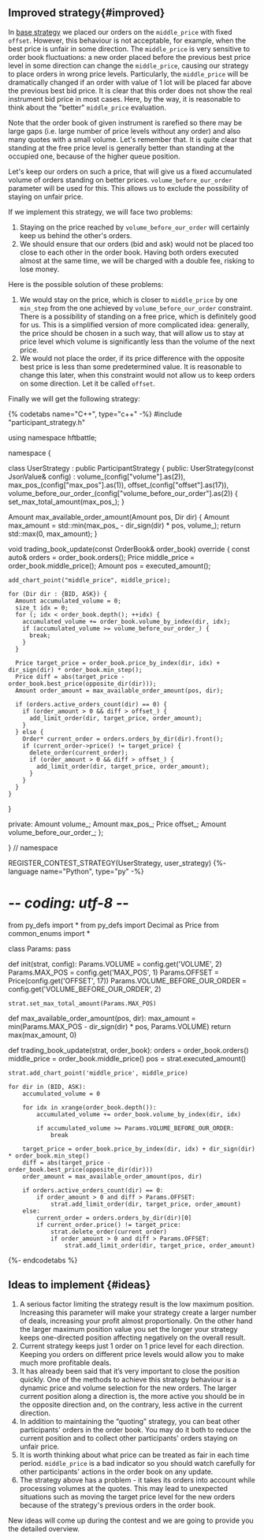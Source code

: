 
## Improved strategy{#improved}

In [base strategy](base_strategy.md) we placed our orders on the `middle_price` with fixed `offset`.
However, this behaviour is not acceptable, for example, when the best price is unfair in some direction.
The `middle_price` is very sensitive to order book fluctuations: a new order placed before the previous best price level in some direction can change the `middle_price`, causing our strategy to place orders in wrong price levels.
Particularly, the `middle_price` will be dramatically changed if an order with value of 1 lot will be placed far above the previous best bid price.
It is clear that this order does not show the real instrument bid price in most cases. Here, by the way, it is reasonable to think about the "better" `middle_price` evaluation.

Note that the order book of given instrument is rarefied so there may be large gaps (i.e. large number of price levels without any order) and also many quotes with a small volume.
Let's remember that. It is quite clear that standing at the free price level is generally better than standing at the occupied one, because of the higher queue position.

Let's keep our orders on such a price, that will give us a fixed accumulated volume of orders standing on better prices. `volume_before_our_order` parameter will be used for this.
This allows us to exclude the possibility of staying on unfair price.

If we implement this strategy, we will face two problems:

1. Staying on the price reached by `volume_before_our_order` will certainly keep us behind the other's orders.
2. We should ensure that our orders (bid and ask) would not be placed too close to each other in the order book.
   Having both orders executed almost at the same time, we will be charged with a double fee, risking to lose money.

Here is the possible solution of these problems:

1. We would stay on the price, which is closer to `middle_price` by one `min_step` from the one achieved by `volume_before_our_order` constraint.
   There is a possibility of standing on a free price, which is definitely good for us. This is a simplified version of more complicated idea:
   generally, the price should be chosen in a such way, that will allow us to stay at price level which volume is significantly less than the volume of the next price.
2. We would not place the order, if its price difference with the opposite best price is less than some predetermined value.
   It is reasonable to change this later, when this constraint would not allow us to keep orders on some direction.
   Let it be called `offset`.

Finally we will get the following strategy:

{% codetabs name="C++", type="c++" -%}
#include "participant_strategy.h"

using namespace hftbattle;

namespace {

class UserStrategy : public ParticipantStrategy {
public:
  UserStrategy(const JsonValue& config) :
      volume_(config["volume"].as<Amount>(2)),
      max_pos_(config["max_pos"].as<Amount>(1)),
      offset_(config["offset"].as<Price>(17)),
      volume_before_our_order_(config["volume_before_our_order"].as<Amount>(2)) {
    set_max_total_amount(max_pos_);
  }

  Amount max_available_order_amount(Amount pos, Dir dir) {
    Amount max_amount = std::min(max_pos_ - dir_sign(dir) * pos, volume_);
    return std::max(0, max_amount);
  }

  void trading_book_update(const OrderBook& order_book) override {
    const auto& orders = order_book.orders();
    Price middle_price = order_book.middle_price();
    Amount pos = executed_amount();

    add_chart_point("middle_price", middle_price);

    for (Dir dir : {BID, ASK}) {
      Amount accumulated_volume = 0;
      size_t idx = 0;
      for (; idx < order_book.depth(); ++idx) {
        accumulated_volume += order_book.volume_by_index(dir, idx);
        if (accumulated_volume >= volume_before_our_order_) {
          break;
        }
      }

      Price target_price = order_book.price_by_index(dir, idx) + dir_sign(dir) * order_book.min_step();
      Price diff = abs(target_price - order_book.best_price(opposite_dir(dir)));
      Amount order_amount = max_available_order_amount(pos, dir);

      if (orders.active_orders_count(dir) == 0) {
        if (order_amount > 0 && diff > offset_) {
          add_limit_order(dir, target_price, order_amount);
        }
      } else {
        Order* current_order = orders.orders_by_dir(dir).front();
        if (current_order->price() != target_price) {
          delete_order(current_order);
          if (order_amount > 0 && diff > offset_) {
            add_limit_order(dir, target_price, order_amount);
          }
        }
      }
    }
  }

private:
  Amount volume_;
  Amount max_pos_;
  Price offset_;
  Amount volume_before_our_order_;
};

}  // namespace

REGISTER_CONTEST_STRATEGY(UserStrategy, user_strategy)
{%- language name="Python", type="py" -%}
# -*- coding: utf-8 -*-

from py_defs import *
from py_defs import Decimal as Price
from common_enums import *


class Params:
    pass


def init(strat, config):
    Params.VOLUME = config.get('VOLUME', 2)
    Params.MAX_POS = config.get('MAX_POS', 1)
    Params.OFFSET = Price(config.get('OFFSET', 17))
    Params.VOLUME_BEFORE_OUR_ORDER = config.get('VOLUME_BEFORE_OUR_ORDER', 2)

    strat.set_max_total_amount(Params.MAX_POS)


def max_available_order_amount(pos, dir):
    max_amount = min(Params.MAX_POS - dir_sign(dir) * pos, Params.VOLUME)
    return max(max_amount, 0)


def trading_book_update(strat, order_book):
    orders = order_book.orders()
    middle_price = order_book.middle_price()
    pos = strat.executed_amount()

    strat.add_chart_point('middle_price', middle_price)

    for dir in (BID, ASK):
        accumulated_volume = 0

        for idx in xrange(order_book.depth()):
            accumulated_volume += order_book.volume_by_index(dir, idx)

            if accumulated_volume >= Params.VOLUME_BEFORE_OUR_ORDER:
                break

        target_price = order_book.price_by_index(dir, idx) + dir_sign(dir) * order_book.min_step()
        diff = abs(target_price - order_book.best_price(opposite_dir(dir)))
        order_amount = max_available_order_amount(pos, dir)

        if orders.active_orders_count(dir) == 0:
            if order_amount > 0 and diff > Params.OFFSET:
                strat.add_limit_order(dir, target_price, order_amount)
        else:
            current_order = orders.orders_by_dir(dir)[0]
            if current_order.price() != target_price:
                strat.delete_order(current_order)
                if order_amount > 0 and diff > Params.OFFSET:
                    strat.add_limit_order(dir, target_price, order_amount)
{%- endcodetabs %}

## Ideas to implement {#ideas}

1. A serious factor limiting the strategy result is the low maximum position.
   Increasing this parameter will make your strategy create a larger number of deals, increasing your profit almost proportionally.
   On the other hand the larger maximum position value you set the longer your strategy keeps one-directed position affecting negatively on the overall result.
2. Current strategy keeps just 1 order on 1 price level for each direction.
   Keeping you orders on different price levels would allow you to make much more profitable deals.
3. It has already been said that it’s very important to close the position quickly.
   One of the methods to achieve this strategy behaviour is a dynamic price and volume selection for the new orders.
   The larger current position along a direction is, the more active you should be in the opposite direction and, on the contrary, less active in the current direction.
4. In addition to maintaining the “quoting” strategy, you can beat other participants' orders in the order book.
   You may do it both to reduce the current position and to collect other participants' orders staying on unfair price.
5. It is worth thinking about what price can be treated as fair in each time period.
   `middle_price` is a bad indicator so you should watch carefully for other participants' actions in the order book on any update.
6. The strategy above has a problem - it takes its orders into account while processing volumes at the quotes.
   This may lead to unexpected situations such as moving the target price level for the new orders because of the strategy's previous orders in the order book.

New ideas will come up during the contest and we are going to provide you the detailed overview.